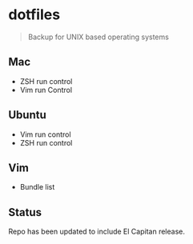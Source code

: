 dotfiles
========
> Backup for UNIX based operating systems

Mac
---
- ZSH run control
- Vim run Control

Ubuntu
------
- Vim run control
- ZSH run control

Vim
---
- Bundle list

Status
------
Repo has been updated to include El Capitan release.
